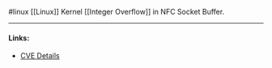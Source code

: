 #linux
[[Linux]] Kernel [[Integer Overflow]] in NFC Socket Buffer.

---
#### Links:
- [CVE Details](https://www.cvedetails.com/cve/CVE-2019-20213/)
